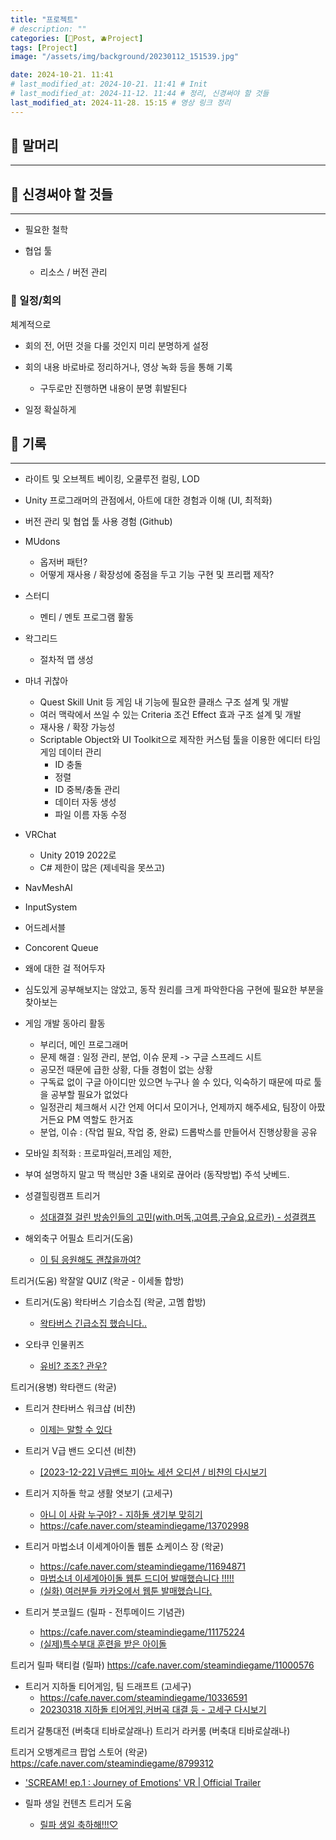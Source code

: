 ```yaml
---
title: "프로젝트"
# description: ""
categories: [📀Post, 🫐Project]
tags: [Project]
image: "/assets/img/background/20230112_151539.jpg"

date: 2024-10-21. 11:41
# last_modified_at: 2024-10-21. 11:41 # Init
# last_modified_at: 2024-11-12. 11:44 # 정리, 신경써야 할 것들
last_modified_at: 2024-11-28. 15:15 # 영상 링크 정리
---
```


## 📀 말머리

---

## 📀 신경써야 할 것들

---

- 필요한 철학

- 협업 툴
  - 리소스 / 버전 관리

### 🫧 일정/회의

체계적으로  

- 회의 전, 어떤 것을 다룰 것인지 미리 분명하게 설정
- 회의 내용 바로바로 정리하거나, 영상 녹화 등을 통해 기록
  - 구두로만 진행하면 내용이 분명 휘발된다

- 일정 확실하게

## 📀 기록

---

- 라이트 및 오브젝트 베이킹, 오쿨루전 컬링, LOD
- Unity 프로그래머의 관점에서, 아트에 대한 경험과 이해 (UI, 최적화)
- 버전 관리 및 협업 툴 사용 경험 (Github)

- MUdons
  - 옵저버 패턴?
  - 어떻게 재사용 / 확장성에 중점을 두고 기능 구현 및 프리팹 제작?

- 스터디
  - 멘티 / 멘토 프로그램 활동

- 왁그리드
  - 절차적 맵 생성

- 마녀 귀찮아
  - Quest Skill Unit 등 게임 내 기능에 필요한 클래스 구조 설계 및 개발
  - 여러 맥락에서 쓰일 수 있는 Criteria 조건 Effect 효과 구조 설계 및 개발
  - 재사용 / 확장 가능성
  - Scriptable Object와 UI Toolkit으로 제작한 커스텀 툴을 이용한 에디터 타임 게임 데이터 관리
    - ID 충돌
    - 정렬
    - ID 중복/충돌 관리
    - 데이터 자동 생성
    - 파일 이름 자동 수정

- VRChat
  - Unity 2019 2022로
  - C# 제한이 많은 (제네릭을 못쓰고)

- NavMeshAI
- InputSystem
- 어드레서블

- Concorent Queue
- 왜에 대한 걸 적어두자

- 심도있게 공부해보지는 않았고, 동작 원리를 크게 파악한다음 구현에 필요한 부분을 찾아보는

- 게임 개발 동아리 활동
  - 부리더, 메인 프로그래머
  - 문제 해결 : 일정 관리, 분업, 이슈 문제 -> 구글 스프레드 시트
  - 공모전 때문에 급한 상황, 다들 경험이 없는 상황
  - 구독료 없이 구글 아이디만 있으면 누구나 쓸 수 있다, 익숙하기 때문에 따로 툴을 공부할 필요가 없었다
  - 일정관리 체크해서 시간 언제 어디서 모이거나, 언제까지 해주세요, 팀장이 아팠거든요 PM 역할도 한거죠
  - 분업, 이슈 : (작업 필요, 작업 중, 완료) 드롭박스를 만들어서 진행상황을 공유

- 모바일 최적화 : 프로파일러,프레임 제한,
- 부여 설명하지 말고 딱 핵심만 3줄 내외로 끊어라 (동작방법) 주석 낫베드.

- 성결힐링캠프 트리거
  - [성대결절 걸린 방송인들의 고민(with.머독,고여름,구슬요,요르카) - 성결캠프](https://youtu.be/acmT3rMobe8)

- 해외축구 어필쇼 트리거(도움)
  - [이 팀 응원해도 괜찮을까여?](https://youtu.be/1UO4wj9-vr4)

트리거(도움) 왁잘알 QUIZ (왁굳 - 이세돌 합방)

- 트리거(도움) 왁타버스 기습소집 (왁굳, 고멤 합방)
  - [왁타버스 긴급소집 했습니다..](https://youtu.be/ZYfoKinHfmc)

- 오타쿠 인물퀴즈
  - [유비? 조조? 관우?](https://youtu.be/CgtL6Siffz8)

트리거(용병) 왁타랜드 (왁굳)

- 트리거 챤타버스 워크샵 (비챤)
  - [이제는 말할 수 있다](https://youtu.be/Vp4adL61R7k)

- 트리거 V급 밴드 오디션 (비챤)
  - [[2023-12-22] V급밴드 피아노 세션 오디션 / 비챤의 다시보기](https://youtu.be/yBHN6MSzATI)

- 트리거 지하돌 학교 생활 엿보기 (고세구)
  - [아니 이 사람 누구야? - 지하돌 생기부 맞히기](https://youtu.be/OJLy2F2h5R8)
  - <https://cafe.naver.com/steamindiegame/13702998>

- 트리거 마법소녀 이세계아이돌 웹툰 쇼케이스 장 (왁굳)
  - <https://cafe.naver.com/steamindiegame/11694871>
  - [마법소녀 이세계아이돌 웹툰 드디어 발매했습니다 !!!!!](https://youtu.be/Z6ImTIMxXj8?si=OCHGQYYHWNY7OyhV)
  - [(실화) 여러분들 카카오에서 웹툰 발매했습니다.](https://youtu.be/BRHlzxOgbdU?si=pA8o8H2_xgreb36C)

- 트리거 붓코월드 (릴파 - 전투메이드 기념관)
  - <https://cafe.naver.com/steamindiegame/11175224>
  - [(실제)특수부대 훈련을 받은 아이돌](https://youtu.be/BmDMlUATT8w?si=nFx6YezDH6c547Y-)

트리거 릴파 택티컬 (릴파)
<https://cafe.naver.com/steamindiegame/11000576>

- 트리거 지하돌 티어게임, 팀 드래프트 (고세구)
  - <https://cafe.naver.com/steamindiegame/10336591>
  - [20230318 지하돌 티어게임,커버곡 대결 등 - 고세구 다시보기](https://youtu.be/TvXlu_quHj8?si=tX-sGZPmf3kqMOeJ)

트리거 갈통대전 (버축대 티바로살래나)
트리거 라커룸 (버축대 티바로살래나)

트리거 오뱅계르크 팝업 스토어 (왁굳)
<https://cafe.naver.com/steamindiegame/8799312>

- ['SCREAM! ep.1 : Journey of Emotions' VR | Official Trailer](https://youtu.be/VQxPKTFb0es?si=kdH8oTsecyn1Cx-U)

- 릴파 생일 컨텐츠 트리거 도움
  - [릴파 생일 축하해!!!♡](https://youtu.be/phUEdgc4SVs?si=sIybzDLAHYGIQkr1)
